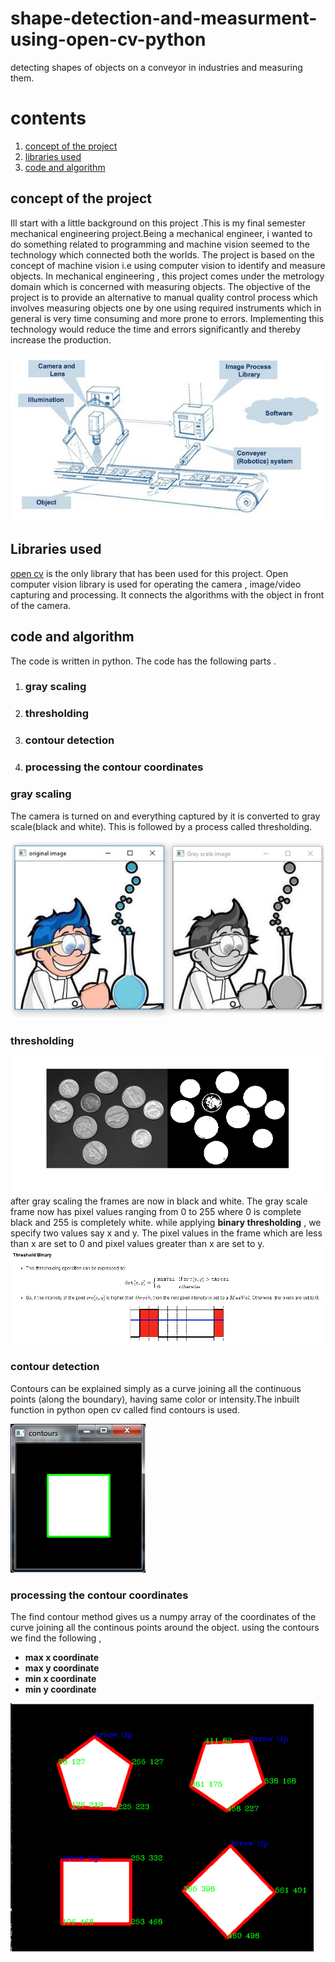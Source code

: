 # shape-detection-and-measurment-using-open-cv-python
detecting shapes of objects on a conveyor in industries and measuring them. 

# contents
1. [concept of the project](#concept-of-the-project)
2. [libraries used](#libraries-used)
3. [code and algorithm](#Code-and-Algorithm)

## concept of the project
Ill start with a little background on this project .This is my final semester mechanical engineering project.Being a mechanical engineer, i wanted to do something related to programming and machine vision seemed to the technology which connected both the worlds. The project is based on the concept of machine vision i.e using computer vision to identify and measure objects. In mechanical engineering , this project comes under the metrology domain which is concerned with measuring objects. The objective of the project is to provide an alternative to  manual quality control process which involves measuring objects one by one using required instruments which in general is very time consuming and more prone to errors. Implementing this technology would reduce the time and errors significantly and thereby increase the production.

![](https://github.com/uday1and100/shape-detection-and-measurment-using-open-cv-python/blob/main/Example_of_a_machine_vision_conveyor_belt_application.jpg)


## Libraries used
[open cv](https://opencv-python.readthedocs.io/_/downloads/en/latest/pdf/) is the only library that has been used for this project. Open computer vision library is used for operating the camera , image/video capturing and processing. It connects the algorithms with the object in front of the camera. 

## code and algorithm

The code is written in python. The code has the following parts .

  1. ### gray scaling
  2. ### thresholding
  3. ### contour detection
  4. ### processing the contour coordinates
  
### gray scaling
The camera is turned on and everything captured by it is converted to gray scale(black and white). This is followed by a process called thresholding.

![](https://github.com/uday1and100/shape-detection-and-measurment-using-open-cv-python/blob/main/coloured-image-to-grayscale-using-opencv.jpg)

### thresholding

![](https://github.com/uday1and100/shape-detection-and-measurment-using-open-cv-python/blob/main/ConvertIntensityImageToBinaryImageUsingLevelThresholdExample_01.png)
after gray scaling the frames are now in black and white. The gray scale frame now has pixel values ranging from 0 to 255 where 0 is complete black and 255 is completely white. while applying **binary thresholding** , we specify two values say x and y. The pixel values in the frame which are less than x are set to 0 and pixel values greater than x are set to y.
![](https://github.com/uday1and100/shape-detection-and-measurment-using-open-cv-python/blob/main/thresh.jpg)

### contour detection
Contours can be explained simply as a curve joining all the continuous points (along the boundary), having same color or intensity.The inbuilt function in python open cv called find contours is used. 

![](https://github.com/uday1and100/shape-detection-and-measurment-using-open-cv-python/blob/main/contours.png)


### processing the contour coordinates

The find contour method gives us a numpy array of the  coordinates of the curve joining all the continous points around the object. 
using the contours we find the following , 

- **max x coordinate**
- **max y coordinate**
- **min x coordinate**
- **min y coordinate**

![](https://github.com/uday1and100/shape-detection-and-measurment-using-open-cv-python/blob/main/contour%20coordinate.jpg)





